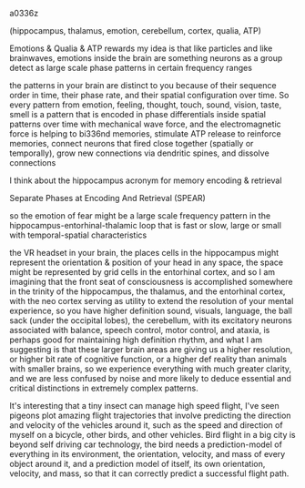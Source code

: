a0336z

(hippocampus, thalamus, emotion, cerebellum, cortex, qualia, ATP)

Emotions & Qualia & ATP rewards
my idea is that like particles and like brainwaves, emotions inside the brain are something neurons as a group detect as large scale phase patterns in certain frequency ranges 

the patterns in your brain are distinct to you because of their sequence order in time, their phase rate, and their spatial configuration over time. So every pattern from emotion, feeling, thought, touch, sound, vision, taste, smell is a pattern that is encoded in phase differentials inside spatial patterns over time with mechanical wave force, and the electromagnetic force is helping to bi336nd memories, stimulate ATP release to reinforce memories, connect neurons that fired close together (spatially or temporally), grow new connections via dendritic spines, and dissolve connections 

I think about the hippocampus acronym for memory  encoding & retrieval 

Separate Phases at Encoding And Retrieval (SPEAR)

so the emotion of fear might be a large scale frequency pattern in the hippocampus-entorhinal-thalamic loop that is fast or slow, large or small
with temporal-spatial characteristics

the VR headset in your brain, the places cells in the hippocampus might represent the orientation & position of your head in any space, the space might be represented by grid cells in the entorhinal cortex, and so I am imagining that the front seat of consciousness is accomplished somewhere in the trinity of the hippocampus, the thalamus, and the entorhinal cortex, with the neo cortex serving as utility to extend the resolution of your mental experience, so you have higher definition sound, visuals, language, the ball sack (under the occipital lobes), the cerebellum, with its excitatory neurons associated with balance, speech control, motor control, and ataxia, is perhaps good for maintaining high definition rhythm, and what I am suggesting is that these larger brain areas are giving us a higher resolution, or higher bit rate of cognitive function, or a higher def reality than animals with smaller brains, so we experience everything with much greater clarity, and we are less confused by noise and more likely to deduce essential and critical distinctions in extremely complex patterns.

It's interesting that a tiny insect can manage high speed flight, I've seen pigeons plot amazing flight trajectories that involve predicting the direction and velocity of the vehicles around it, such as the speed and direction of myself on a bicycle, other birds, and other vehicles. Bird flight in a big city is beyond self driving car technology, the bird needs a prediction-model of everything in its environment, the orientation, velocity, and mass of every object around it, and a prediction model of itself, its own orientation, velocity, and mass, so that it can correctly predict a successful flight path. 

